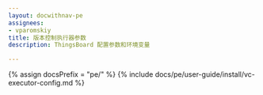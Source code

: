```yaml
---
layout: docwithnav-pe
assignees:
- vparomskiy
title: 版本控制执行器参数
description: ThingsBoard 配置参数和环境变量

---
```


{% assign docsPrefix = "pe/" %}
{% include docs/pe/user-guide/install/vc-executor-config.md %}